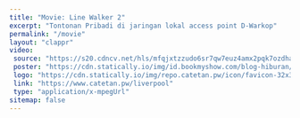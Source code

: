 ```yaml
---
title: "Movie: Line Walker 2"
excerpt: "Tontonan Pribadi di jaringan lokal access point D-Warkop"
permalink: "/movie"
layout: "clappr"
video:
 source: "https://s20.cdncv.net/hls/mfqjxtzzudo6sr7qw7euz4amx2pqk7ozdha23ynih,5ezrhtywgmwllg74xma,vfzthtywgmwvsbt4yaq,.urlset/master.m3u8"
 poster: "https://cdn.statically.io/img/id.bookmyshow.com/blog-hiburan/wp-content/uploads/2017/02/sun-plaza-medan-cinemaxx-bioskop-1024x576.jpg?filter=grayscale"
 logo: "https://cdn.statically.io/img/repo.catetan.pw/icon/favicon-32x32.png"
 link: "https://www.catetan.pw/liverpool"
 type: "application/x-mpegUrl"
sitemap: false
---
```

